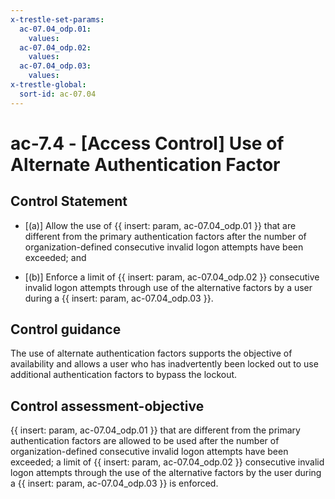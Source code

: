 ```yaml
---
x-trestle-set-params:
  ac-07.04_odp.01:
    values:
  ac-07.04_odp.02:
    values:
  ac-07.04_odp.03:
    values:
x-trestle-global:
  sort-id: ac-07.04
---
```


# ac-7.4 - \[Access Control\] Use of Alternate Authentication Factor

## Control Statement

- \[(a)\] Allow the use of {{ insert: param, ac-07.04_odp.01 }} that are different from the primary authentication factors after the number of organization-defined consecutive invalid logon attempts have been exceeded; and

- \[(b)\] Enforce a limit of {{ insert: param, ac-07.04_odp.02 }} consecutive invalid logon attempts through use of the alternative factors by a user during a {{ insert: param, ac-07.04_odp.03 }}.

## Control guidance

The use of alternate authentication factors supports the objective of availability and allows a user who has inadvertently been locked out to use additional authentication factors to bypass the lockout.

## Control assessment-objective

{{ insert: param, ac-07.04_odp.01 }} that are different from the primary authentication factors are allowed to be used after the number of organization-defined consecutive invalid logon attempts have been exceeded;
a limit of {{ insert: param, ac-07.04_odp.02 }} consecutive invalid logon attempts through the use of the alternative factors by the user during a {{ insert: param, ac-07.04_odp.03 }} is enforced.

